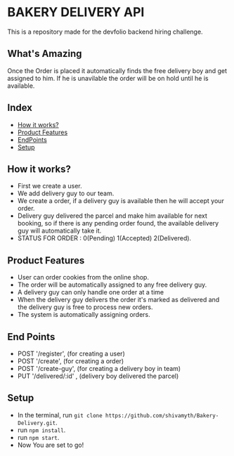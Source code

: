# BAKERY DELIVERY API
This is a repository made for the devfolio backend hiring challenge.

## What's Amazing 
Once the Order is placed it automatically finds the free delivery boy and get assigned to him.
If he is unavilable the order will be on hold until he is available.

## Index
  - [How it works?](#how-it-works)
  - [Product Features](#product-feautres)
  - [EndPoints](#endpoints)
  - [Setup](#setup)



## How it works?
- First we create a user.
- We add delivery guy to our team.
- We create a order, if a delivery guy is available then he will accept your order.
- Delivery guy delivered the parcel and make him available for next booking, so if there is any pending order found, the available delivery guy will automatically take it.
- STATUS FOR ORDER : 0(Pending) 1(Accepted) 2(Delivered).


## Product Features
- User can order cookies from the online shop.
- The order will be automatically assigned to any free delivery guy.
- A delivery guy can only handle one order at a time
- When the delivery guy delivers the order it's marked as delivered and the delivery guy is free to process new orders.
- The system is automatically assigning orders.


## End Points
- POST '/register', (for creating a user)
- POST '/create', (for creating a order)
- POST '/create-guy', (for creating a delivery boy in team)
- PUT '/delivered/:id' , (delivery boy delivered the parcel)

## Setup
- In the terminal, run `git clone https://github.com/shivamyth/Bakery-Delivery.git`.
- run `npm install`.
- run `npm start`.
- Now You are set to go!
